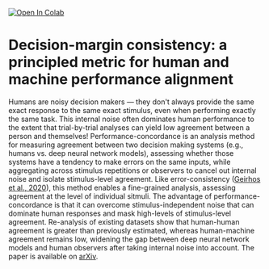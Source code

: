 [![Open In Colab](https://colab.research.google.com/assets/colab-badge.svg)](https://colab.research.google.com/drive/?usp=sharing)

# Decision-margin consistency: a principled metric for human and machine performance alignment

Humans are noisy decision makers — they don't always provide the same exact response to the same exact stimulus, even when performing exactly the same task. This internal noise often dominates human performance to the extent that trial-by-trial analyses can yield low agreement between a person and themselves! Performance-concordance is an analysis method for measuring agreement between two decision making systems (e.g., humans vs. deep neural network models), assessing whether those systems have a tendency to make errors on the same inputs, while aggregating across stimulus repetitions or observers to cancel out internal noise and isolate stimulus-level agreement. Like error-consistency ([Geirhos et al., 2020](https://arxiv.org/abs/2006.16736)), this method enables a fine-grained analysis, assessing agreement at the level of individual sitmuli. The advantage of performance-concordance is that it can overcome stimulus-independent noise that can dominate human responses and mask high-levels of stimulus-level agreement. Re-analysis of existing datasets show that human-human agreement is greater than previously estimated, whereas human-machine agreement remains low, widening the gap between deep neural network models and human observers after taking internal noise into account. The paper is available on [arXiv]().


